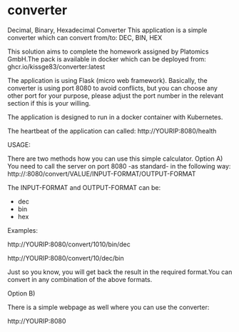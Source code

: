 # converter
Decimal, Binary, Hexadecimal Converter
This application is a simple converter which can convert from/to: DEC, BIN, HEX

This solution aims to complete the homework assigned by Platomics GmbH.The pack is available in docker which can be deployed from:
ghcr.io/kissge83/converter:latest

The application is using Flask (micro web framework).
Basically, the converter is using port 8080 to avoid conflicts, but you can choose any other port for your purpose, please adjust the port number in the relevant section if this is your willing.

The application is designed to run in a docker container with Kubernetes.

The heartbeat of the application can called:
http://YOURIP:8080/health

USAGE:

There are two methods how you can use this simple calculator.
Option A)
You need to call the server on port 8080 -as standard- in the following way:
http://<IP>:8080/convert/VALUE/INPUT-FORMAT/OUTPUT-FORMAT

The INPUT-FORMAT and OUTPUT-FORMAT can be:
- dec
- bin
- hex

Examples: 

http://YOURIP:8080/convert/1010/bin/dec

http://YOURIP:8080/convert/10/dec/bin


Just so you know, you will get back the result in the required format.You can convert in any combination of the above formats.

Option B)

There is a simple webpage as well where you can use the converter: 

http://YOURIP:8080
